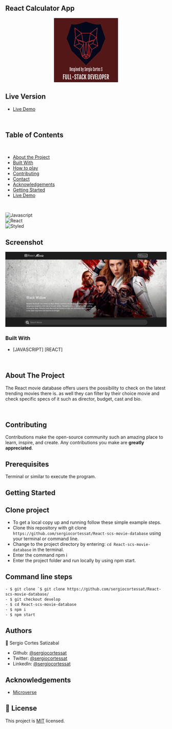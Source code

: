 ## React Calculator App

<p align="center">
  <img height="auto" src="customlogo.png">
</p>

## Live Version

* [Live Demo](https://movie-data-base-scs.netlify.app/) 

<br />

## Table of Contents

<br />

* [About the Project](#about-the-project)
* [Built With](#built-with)
* [How to play](#how-to-play) 
* [Contributing](#contributing)
* [Contact](#authors)
* [Acknowledgements](#acknowledgements) 
* [Getting Started](#getting-started) 
* [Live Demo](#live-version) 

<br />

![Javascript](https://img.shields.io/badge/Javascript-3776AB?style=for-the-badge&logo=javascript&logoColor=white) <br/>
![React](https://img.shields.io/badge/React-092E20?style=for-the-badge&logo=react&logoColor=white) <br/>
![Styled](https://img.shields.io/badge/Sass-092E20?style=for-the-badge&logo=sass&logoColor=white) <br/>

## Screenshot

<p align="center">
  <img height="auto" src="Screenshot.png">
</p>

### Built With

* [JAVASCRIPT] [REACT] 

<br />


## About The Project

The React movie database offers users the possibility to check on the latest trending movies there is. as well they can filter by their choice movie and check specific specs of it such as director, budget, cast and bio. 

<br />


## Contributing

Contributions make the open-source community such an amazing place to learn, inspire, and create. Any contributions you make are **greatly appreciated**.

## Prerequisites

Terminal or similar to execute the program.


## Getting Started


## Clone project
- To get a local copy up and running follow these simple example steps.
- Clone this repository with git clone ```https://github.com/sergiocortessat/React-scs-movie-database``` using your terminal or command line.
- Change to the project directory by entering: ```cd React-scs-movie-database``` in the terminal.
- Enter the command npm i
- Enter the project folder and run locally by using npm start.

## Command line steps
```
- $ git clone `$ git clone https://github.com/sergiocortessat/React-scs-movie-database/
- $ git checkout develop
- $ cd React-scs-movie-database
- $ npm i
- $ npm start
```

<!-- ## Testing

The testing has been performed using Jest Framework. 

- To run the test please open the command line
- Enter npm run test to run the testing once.
- Enter npm run watch to keep jest test open

```
- $ cd React_Calculator1
- $ npm run test

```
![Tests](test.png) -->


## Authors

👤 Sergio Cortes Satizabal

- Github: [@sergiocortessat](https://github.com/sergiocortessat)
- Twitter: [@sergiocortessat](https://twitter.com/sergiocortessat)
- LinkedIn: [@sergiocortessat](https://linkedin.com/in/sergiocortessat)


<!-- ACKNOWLEDGEMENTS -->
## Acknowledgements

* [Microverse](https://www.microverse.org/)

## 📝 License

This project is [MIT](https://github.com/sergiocortessat/sergiocortessat/blob/main/LICENSE) licensed.
